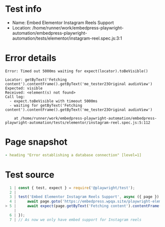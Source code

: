 # Test info

- Name: Embed Elementor Instagram Reels Support
- Location: /home/runner/work/embedpress-playwright-automation/embedpress-playwright-automation/tests/elementor/instagram-reel.spec.js:3:1

# Error details

```
Error: Timed out 5000ms waiting for expect(locator).toBeVisible()

Locator: getByText('Fetching content').contentFrame().getByText('me_tester23Original audioView')
Expected: visible
Received: <element(s) not found>
Call log:
  - expect.toBeVisible with timeout 5000ms
  - waiting for getByText('Fetching content').contentFrame().getByText('me_tester23Original audioView')

    at /home/runner/work/embedpress-playwright-automation/embedpress-playwright-automation/tests/elementor/instagram-reel.spec.js:5:112
```

# Page snapshot

```yaml
- heading "Error establishing a database connection" [level=1]
```

# Test source

```ts
  1 | const { test, expect } = require('@playwright/test');
  2 |
  3 | test('Embed Elementor Instagram Reels Support', async ({ page }) => {
  4 |     await page.goto('https://embedpress.wpqa.site/playwright-elementor/elementor-instagram-reels-support/');
> 5 |     await expect(page.getByText('Fetching content').contentFrame().getByText('me_tester23Original audioView')).toBeVisible();
    |                                                                                                                ^ Error: Timed out 5000ms waiting for expect(locator).toBeVisible()
  6 | });
  7 | // As now we only have embed support for Instagram reels
```